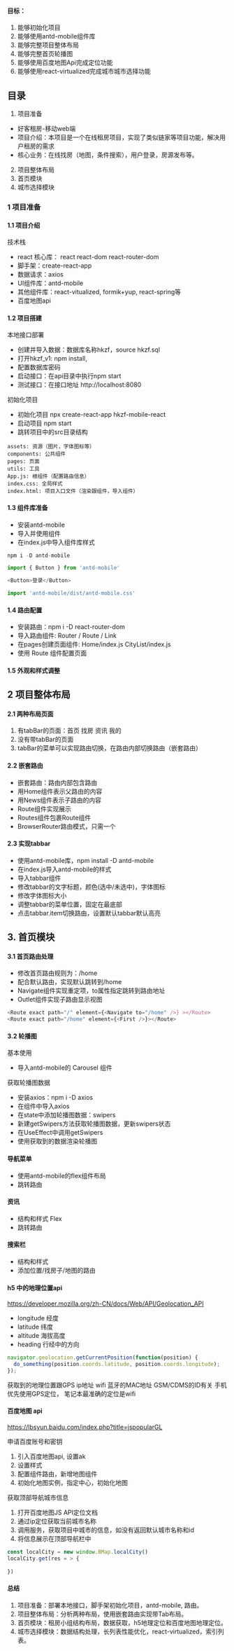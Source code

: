 
#### 目标：
1. 能够初始化项目
2. 能够使用antd-mobile组件库
3. 能够完整项目整体布局
4. 能够完整首页轮播图
5. 能够使用百度地图Api完成定位功能
6. 能够使用react-virtualized完成城市城市选择功能

## 目录
1. 项目准备
- 好客租房-移动web端
- 项目介绍：本项目是一个在线租房项目，实现了类似链家等项目功能，解决用户租房的需求
- 核心业务：在线找房（地图，条件搜索），用户登录，房源发布等。
2. 项目整体布局
3. 首页模块
4. 城市选择模块

### 1 项目准备

#### 1.1 项目介绍
技术栈
- react 核心库： react react-dom react-router-dom
- 脚手架：create-react-app
- 数据请求：axios
- UI组件库：antd-mobile
- 其他组件库：react-vitualized, formik+yup, react-spring等
- 百度地图api

#### 1.2 项目搭建
本地接口部署
- 创建并导入数据：数据库名称hkzf，source hkzf.sql
- 打开hkzf_v1: npm install, 
- 配置数据库密码
- 启动接口：在api目录中执行npm start
- 测试接口：在接口地址 http://localhost:8080


初始化项目
- 初始化项目 npx create-react-app hkzf-mobile-react
- 启动项目 npm start
- 跳转项目中的src目录结构

```
assets: 资源（图片，字体图标等）
components: 公共组件
pages: 页面
utils: 工具
App.js: 根组件（配置路由信息）
index.css: 全局样式
index.html: 项目入口文件（渲染跟组件，导入组件）
```

#### 1.3 组件库准备
- 安装antd-mobile
- 导入并使用组件
- 在index.js中导入组件库样式

``` js
npm i -D antd-mobile

import { Button } from 'antd-mobile'

<Button>登录</Button>

import 'antd-mobile/dist/antd-mobile.css'
```

#### 1.4 路由配置
- 安装路由：npm i -D react-router-dom
- 导入路由组件: Router / Route / Link
- 在pages创建页面组件: Home/index.js CityList/index.js
- 使用 Route 组件配置页面

#### 1.5 外观和样式调整

## 2 项目整体布局

#### 2.1 两种布局页面
1. 有tabBar的页面：首页 找房 资讯 我的
2. 没有带tabBar的页面
3. tabBar的菜单可以实现路由切换，在路由内部切换路由（嵌套路由）

#### 2.2 嵌套路由
- 嵌套路由：路由内部包含路由
- 用Home组件表示父路由的内容
- 用News组件表示子路由的内容
- Route组件实现展示
- Routes组件包裹Route组件
- BrowserRouter路由模式，只需一个

#### 2.3 实现tabbar
- 使用antd-mobile库，npm install -D antd-mobile
- 在index.js导入antd-mobile的样式
- 导入tabbar组件
- 修改tabbar的文字标题，颜色(选中/未选中)，字体图标
- 修改字体图标大小
- 调整tabbar的菜单位置，固定在最底部
- 点击tabbar.item切换路由，设置默认tabbar默认高亮

##  3. 首页模块

#### 3.1 首页路由处理
- 修改首页路由规则为：/home
- 配合默认路由，实现默认跳转到/home
- Navigate组件实现重定项，to属性指定跳转到路由地址
- Outlet组件实现子路由显示视图

``` js
<Route exact path="/" element={<Navigate to="/home" />} ></Route>
<Route exact path="/home" element={<First />}></Route>
```


#### 3.2 轮播图
基本使用
- 导入antd-mobile的 Carousel 组件

获取轮播图数据
- 安装axios：npm i -D axios
- 在组件中导入axios
- 在state中添加轮播图数据：swipers
- 新建getSwipers方法获取轮播图数据，更新swipers状态
- 在UseEffect中调用getSwipers   
- 使用获取到的数据渲染轮播图

#### 导航菜单
- 使用antd-mobile的flex组件布局
- 跳转路由

#### 资讯
- 结构和样式 Flex
- 跳转路由
#### 搜索栏
- 结构和样式
- 添加位置/找房子/地图的路由

#### h5 中的地理位置api
https://developer.mozilla.org/zh-CN/docs/Web/API/Geolocation_API

- longitude 经度
- latitude 纬度
- altitude 海拔高度
- heading 行经中的方向

``` js
navigator.geolocation.getCurrentPosition(function(position) {
  do_something(position.coords.latitude, position.coords.longitude);
});
```

获取到的地理位置跟GPS ip地址 wifi 蓝牙的MAC地址 GSM/CDMS的ID有关
手机优先使用GPS定位， 笔记本最准确的定位是wifi

#### 百度地图 api
https://lbsyun.baidu.com/index.php?title=jspopularGL

申请百度账号和密钥

1. 引入百度地图api, 设置ak
2. 设置样式
3. 配置组件路由，新增地图组件
4. 初始化地图实例，指定中心，初始化地图

获取顶部导航城市信息  
1. 打开百度地图JS API定位文档
2. 通过ip定位获取当前城市名称
3. 调用服务，获取项目中城市的信息，如没有返回默认城市名称和id
4. 将信息展示在顶部导航栏中

``` js
const localCity = new window.BMap.localCity()
localCity.get(res = > {
  
})
```

#### 总结
1. 项目准备：部署本地接口，脚手架初始化项目，antd-mobile, 路由。
2. 项目整体布局：分析两种布局，使用嵌套路由实现带Tab布局。
3. 首页模块：租房小组结构布局，数据获取，h5地理定位和百度地图地理定位。
4. 城市选择模块：数据结构处理，长列表性能优化，react-virtualized，索引列表。



